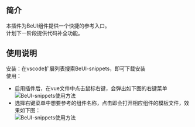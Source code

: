 ## 简介
本插件为BeUI组件提供一个快捷的参考入口。  
计划下一阶段提供代码补全功能。
## 使用说明
安装：在vscode扩展列表搜索BeUI-snippets，即可下载安装  
使用：
* 启用插件后，在vue文件中点击鼠标右键，会弹出如下图的右键菜单  
![BeUI-snippets使用方法](https://github.com/DavinciYu/beui-snippets/example1.png)
* 选择右键菜单中想要参考的组件名称，点击即会打开相应组件的模板文件，效果如下图：  
![BeUI-snippets使用方法](https://github.com/DavinciYu/beui-snippets/example2.png)